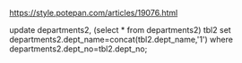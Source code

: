 https://style.potepan.com/articles/19076.html

update departments2, (select * from departments2) tbl2
set departments2.dept_name=concat(tbl2.dept_name,'1')
where departments2.dept_no=tbl2.dept_no;
